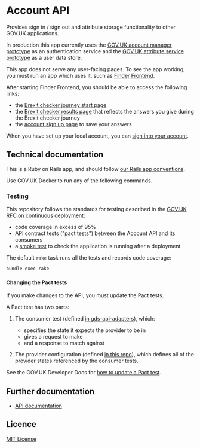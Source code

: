# Account API

Provides sign in / sign out and attribute storage functionality to
other GOV.UK applications.

In production this app currently uses the [GOV.UK account manager
prototype][] as an authentication service and the [GOV.UK attribute
service prototype][] as a user data store.

This app does not serve any user-facing pages. To see the app working, you
must run an app which uses it, such as [Finder Frontend][].

After starting Finder Frontend, you should be able to access the
following links:

- the [Brexit checker journey start page][tc-start]
- the [Brexit checker results page][tc-results] that reflects the
  answers you give during the Brexit checker journey
- the [account sign up page][tc-save-results] to save your answers

When you have set up your local account, you can [sign into your
account][account-manager].

[GOV.UK account manager prototype]: https://github.com/alphagov/govuk-account-manager-prototype
[GOV.UK attribute service prototype]: https://github.com/alphagov/govuk-attribute-service-prototype
[Finder Frontend]: https://github.com/alphagov/finder-frontend
[account-manager]: http://www.login.service.dev.gov.uk/
[tc-results]: http://finder-frontend.dev.gov.uk/transition-check/results?c[]=living-ie
[tc-save-results]: http://finder-frontend.dev.gov.uk/transition-check/save-your-results?c%5B%5D=living-ie
[tc-start]: http://finder-frontend.dev.gov.uk/transition-check/questions


## Technical documentation

This is a Ruby on Rails app, and should follow [our Rails app
conventions][].

[our Rails app conventions]: https://docs.publishing.service.gov.uk/manual/conventions-for-rails-applications.html

Use GOV.UK Docker to run any of the following commands.

### Testing

This repository follows the standards for testing described in the
[GOV.UK RFC on continuous deployment][]:

- code coverage in excess of 95%
- API contract tests ("pact tests") between the Account API and its
  consumers
- a [smoke test][] to check the application is running after a
  deployment

The default `rake` task runs all the tests and records code coverage:

```sh
bundle exec rake
```

[GOV.UK RFC on continuous deployment]: https://github.com/alphagov/govuk-rfcs/blob/main/rfc-128-continuous-deployment.md
[smoke test]: https://github.com/alphagov/smokey/blob/main/features/account_api.feature

#### Changing the Pact tests

If you make changes to the API, you must update the Pact tests.

A Pact test has two parts:

1. The consumer test (defined [in gds-api-adapters][]), which:
   - specifies the state it expects the provider to be in
   - gives a request to make
   - and a response to match against

2. The provider configuration (defined [in this repo][]), which
   defines all of the provider states referenced by the consumer
   tests.

See the GOV.UK Developer Docs for [how to update a Pact test][].

[in this repo]: https://github.com/alphagov/account-api/blob/main/spec/service_consumers/pact_helper.rb
[in gds-api-adapters]: https://github.com/alphagov/gds-api-adapters/blob/master/test/account_api_test.rb
[how to update a Pact test]: https://docs.publishing.service.gov.uk/manual/pact-broker.html#updating-pact-tests


## Further documentation

- [API documentation](docs/api.md)


## Licence

[MIT License](LICENCE)
